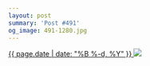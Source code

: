 ```yaml
---
layout: post
summary: 'Post #491'
og_image: 491-1280.jpg
---
```


<p>
 <time>
  <a href="/491">
   {{ page.date | date: "%B %-d, %Y" }}
  </a>
 </time>
 <a href="/491">
  <img sizes="(min-width: 700px) 50vw, calc(100vw - 2rem)" src="{{ site.assets_url }}/491-640.jpg" srcset="{{ site.assets_url }}/491-1280.jpg 1280w, {{ site.assets_url }}/491-960.jpg 960w, {{ site.assets_url }}/491-640.jpg 640w, {{ site.assets_url }}/491-320.jpg 320w"/>
 </a>
</p>
